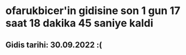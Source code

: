 # ofarukbicer'in gidisine son 1 gun 17 saat 18 dakika 45 saniye kaldi

## Gidis tarihi: 30.09.2022 :(